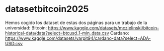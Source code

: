 # datasetbitcoin2025
Hemos cogido los dataset de estas dos páginas para un trabajo de la universidad:
Bitcoin: https://www.kaggle.com/datasets/mczielinski/bitcoin-historical-data/data?select=btcusd_1-min_data.csv
Cardano: https://www.kaggle.com/datasets/varpit94/cardano-data?select=ADA-USD.csv
